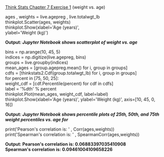 [Think Stats Chapter 7 Exercise 1](http://greenteapress.com/thinkstats2/html/thinkstats2008.html#toc70) (weight vs. age)

ages , weights = live.agepreg , live.totalwgt_lb  
thinkplot.Scatter(ages, weights)  
thinkplot.Show(xlabel='Age (years)',  
               ylabel='Weight (kg)')  

**Output: _Jupyter Notebook shows scatterplot of weight vs. age_**  

bins = np.arange(10, 45, 5)  
indices = np.digitize(live.agepreg, bins)  
groups = live.groupby(indices)  
mean_ages = [group.agepreg.mean() for i, group in groups]  
cdfs = [thinkstats2.Cdf(group.totalwgt_lb) for i, group in groups]  
for percent in [75, 50, 25]:  
    weight_cdf = [cdf.Percentile(percent) for cdf in cdfs]  
    label = '%dth' % percent  
    thinkplot.Plot(mean_ages, weight_cdf, label=label)  
thinkplot.Show(xlabel='Age (years)', ylabel='Weight (kg)', axis=[10, 45, 0, 16])  

**Output: _Jupyter Notebook shows percentile plots of 25th, 50th, and 75th weight percentiles vs. age for_**  

print('Pearson\'s correlation is: ' , Corr(ages,weights))  
print('Spearman\'s correlation is: ' , SpearmanCorr(ages,weights))

**Output:
Pearson's correlation is:  0.06883397035410908  
Spearman's correlation is:  0.09461004109658226**

